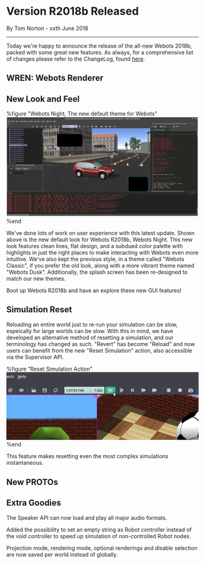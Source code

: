 # Version R2018b Released

<p id="publish-data">By Tom Norton - xxth June 2018</p>

---

Today we're happy to announce the release of the all-new Webots 2018b, packed with some great new features.
As always, for a comprehensive list of changes please refer to the ChangeLog, found [here](https://www.cyberbotics.com/dvd/common/doc/webots/ChangeLog.html).

## WREN: Webots Renderer

## New Look and Feel

%figure "Webots Night, The new default theme for Webots"
![dark theme](images/webots_night.png)
%end

We've done lots of work on user experience with this latest update. 
Shown above is the new default look for Webots R2018b, Webots Night.
This new look features clean lines, flat design, and a subdued color palette with highlights in just the right places to make interacting with Webots even more intuitive.
We've also kept the previous style, in a theme called "Webots Classic", if you prefer the old look, along with a more vibrant theme named "Webots Dusk".
Additionally, the splash screen has been re-designed to match our new themes.


Boot up Webots R2018b and have an explore these new GUI features!

## Simulation Reset

Reloading an entire world just to re-run your simulation can be slow, espeically for large worlds can be slow.
With this in mind, we have developed an alternative method of resetting a simulation, and our terminology has changed as such.
"Revert" has become "Reload" and now users can benefit from the new "Reset Simulation" action, also accessible via the Supervisor API.

%figure "Reset Simulation Action"
![reset simulation](images/reset.png)
%end

This feature makes resetting even the most complex simulations instantaneous.

## New PROTOs

## Extra Goodies

The Speaker API can now load and play all major audio formats.

Added the possibility to set an empty string as Robot controller instead of the void controller to speed up simulation of non-controlled Robot nodes.

Projection mode, rendering mode, optional renderings and disable selection are now saved per world instead of globally.
